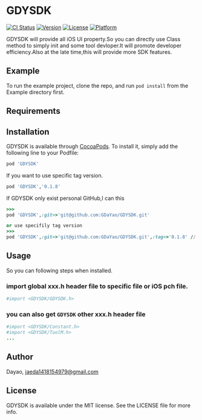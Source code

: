 # GDYSDK

[![CI Status](https://img.shields.io/travis/Dayao/GDYSDK.svg?style=flat)](https://travis-ci.org/Dayao/GDYSDK)
[![Version](https://img.shields.io/cocoapods/v/GDYSDK.svg?style=flat)](https://cocoapods.org/pods/GDYSDK)
[![License](https://img.shields.io/cocoapods/l/GDYSDK.svg?style=flat)](https://cocoapods.org/pods/GDYSDK)
[![Platform](https://img.shields.io/cocoapods/p/GDYSDK.svg?style=flat)](https://cocoapods.org/pods/GDYSDK)

GDYSDK will provide all iOS UI property.So you can directly use Class method to simply init and some tool devloper.It will promote developer efficiency.Also at the late time,this will provide more SDK features.  


## Example

To run the example project, clone the repo, and run `pod install` from the Example directory first.

## Requirements

## Installation

GDYSDK is available through [CocoaPods](https://cocoapods.org). To install
it, simply add the following line to your Podfile:

```ruby
pod 'GDYSDK'
```
If you want to  use specific tag version.

```ruby
pod 'GDYSDK','0.1.8'
```

If GDYSDK only exist personal GitHub,I can this

```ruby
>>>
pod 'GDYSDK',:git=>'git@github.com:GDaYao/GDYSDK.git'

or use specifily tag version
>>>
pod 'GDYSDK',:git=>'git@github.com:GDaYao/GDYSDK.git',:tag=>'0.1.8' // <tag name>
```

## Usage

So you can following steps when installed.

### import global xxx.h header file to specific file or iOS pch file.  

```ruby
#import <GDYSDK/GDYSDK.h>
```

### you can also get `GDYSDK` other xxx.h header file 

```ruby
#import <GDYSDK/Constant.h>
#import <GDYSDK/ToolM.h>
...
```


## Author

Dayao, jaeda1418154979@gmail.com

## License

GDYSDK is available under the MIT license. See the LICENSE file for more info.
